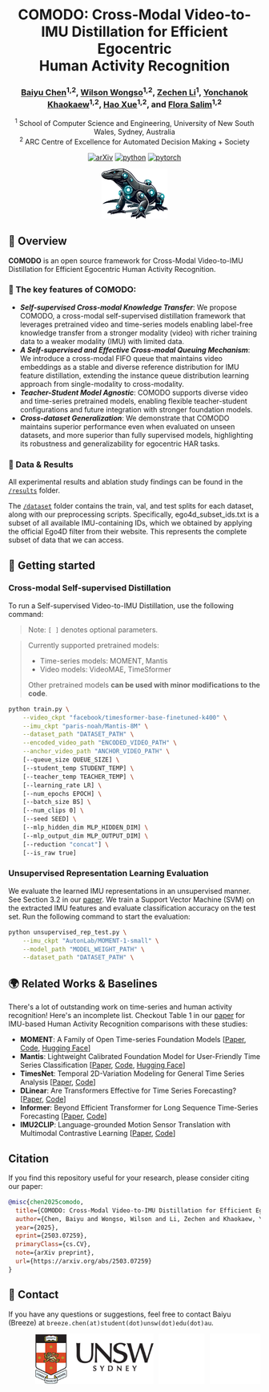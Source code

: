 <div align="center">
  <h1><b> COMODO: Cross-Modal Video-to-IMU Distillation for Efficient Egocentric <br> Human Activity Recognition </b></h1>
</div>

<div align="center">

### [Baiyu Chen](https://baiyuchen.work/)<sup>1,2</sup>, [Wilson Wongso](https://wilsonwongso.dev)<sup>1,2</sup>, [Zechen Li](https://scholar.google.com/citations?user=EVOzBF4AAAAJ&hl=en)<sup>1</sup>, [Yonchanok Khaokaew](https://scholar.google.com/citations?user=gk2wKhIAAAAJ&hl=en)<sup>1,2</sup>, [Hao Xue](https://www.unsw.edu.au/staff/hao-xue)<sup>1,2</sup>, and [Flora Salim](https://fsalim.github.io/)<sup>1,2</sup>

<sup>1</sup> School of Computer Science and Engineering, University of New South Wales, Sydney, Australia<br/>
<sup>2</sup> ARC Centre of Excellence for Automated Decision Making + Society

[![arXiv](https://img.shields.io/badge/arXiv-2503.07259-b31b1b.svg)](https://arxiv.org/pdf/2503.07259)
[![python](https://img.shields.io/badge/-Python_3.11-blue?logo=python&logoColor=white)](https://www.python.org/downloads/release/python-3110/)
[![pytorch](https://img.shields.io/badge/PyTorch_2.1.2+-ee4c2c?logo=pytorch&logoColor=white)](https://pytorch.org/get-started/locally/)

</div>

<p align="center">
  <img src="assets/logo.png" height="100">
</p>

## 🌟 Overview
**COMODO** is an open source framework for Cross-Modal Video-to-IMU Distillation for Efficient Egocentric Human Activity Recognition.

### 🔑 The key features of COMODO:
- ***Self-supervised Cross-modal Knowledge Transfer***: We propose COMODO, a cross-modal self-supervised distillation framework that leverages pretrained video and time-series models enabling label-free knowledge transfer from a stronger modality (video) with richer training data to a weaker modality (IMU) with limited data. 
- ***A Self-supervised and Effective Cross-modal Queuing Mechanism***:  We introduce a cross-modal FIFO queue that maintains video embeddings as a stable and diverse reference distribution for IMU feature distillation, extending the instance queue distribution learning approach from single-modality to cross-modality.
- ***Teacher-Student Model Agnostic***: COMODO supports diverse video and time-series pretrained models, enabling flexible teacher-student configurations and future integration with stronger foundation models.
- ***Cross-dataset Generalization***: We demonstrate that COMODO maintains superior performance even when evaluated on unseen datasets, and more superior than fully supervised models, highlighting its robustness and generalizability for egocentric HAR tasks.

### 📂 Data & Results
All experimental results and ablation study findings can be found in the [`/results`](./results) folder.

The [`/dataset`](./dataset) folder contains the train, val, and test splits for each dataset, along with our preprocessing scripts. Specifically, ego4d_subset_ids.txt is a subset of all available IMU-containing IDs, which we obtained by applying the official Ego4D filter from their website. This represents the complete subset of data that we can access.

## 🚀 Getting started

### Cross-modal Self-supervised Distillation
To run a Self-supervised Video-to-IMU Distillation, use the following command:

> Note: `[ ]` denotes optional parameters. 

> Currently supported pretrained models:
> - Time-series models: MOMENT, Mantis  
> - Video models: VideoMAE, TimeSformer  
> 
> Other pretrained models **can be used with minor modifications to the code**.


```bash
python train.py \
    --video_ckpt "facebook/timesformer-base-finetuned-k400" \
    --imu_ckpt "paris-noah/Mantis-8M" \
    --dataset_path "DATASET_PATH" \
    --encoded_video_path "ENCODED_VIDEO_PATH" \
    --anchor_video_path "ANCHOR_VIDEO_PATH" \
    [--queue_size QUEUE_SIZE] \
    [--student_temp STUDENT_TEMP] \
    [--teacher_temp TEACHER_TEMP] \
    [--learning_rate LR] \
    [--num_epochs EPOCH] \
    [--batch_size BS] \
    [--num_clips 0] \
    [--seed SEED] \
    [--mlp_hidden_dim MLP_HIDDEN_DIM] \
    [--mlp_output_dim MLP_OUTPUT_DIM] \
    [--reduction "concat"] \
    [--is_raw true]
```

### Unsupervised Representation Learning Evaluation
We evaluate the learned IMU representations in an unsupervised manner. See Section 3.2 in our [paper](https://arxiv.org/pdf/2503.07259). We train a Support Vector Machine (SVM) on the extracted IMU features and evaluate classification accuracy on the test set. Run the following command to start the evaluation:

```bash
python unsupervised_rep_test.py \
    --imu_ckpt "AutonLab/MOMENT-1-small" \
    --model_path "MODEL_WEIGHT_PATH" \
    --dataset_path "DATASET_PATH" \
```

## 🌍 Related Works & Baselines

There's a lot of outstanding work on time-series and human activity recognition! Here's an incomplete list. Checkout Table 1 in our [paper](https://arxiv.org/pdf/2503.07259) for IMU-based Human Activity Recognition comparisons with these studies:

- **MOMENT**: A Family of Open Time-series Foundation Models [[Paper](https://arxiv.org/pdf/2402.03885), [Code](https://github.com/moment-timeseries-foundation-model/moment), [Hugging Face](https://huggingface.co/AutonLab/MOMENT-1-small)]
- **Mantis**: Lightweight Calibrated Foundation Model for User-Friendly Time Series Classification [[Paper](https://arxiv.org/pdf/2502.15637), [Code](https://github.com/vfeofanov/mantis), [Hugging Face](https://huggingface.co/paris-noah/Mantis-8M)]
- **TimesNet**: Temporal 2D-Variation Modeling for General Time Series Analysis [[Paper](https://arxiv.org/pdf/2210.02186), [Code](https://github.com/thuml/Time-Series-Library)]
- **DLinear**: Are Transformers Effective for Time Series Forecasting? [[Paper](https://arxiv.org/pdf/2205.13504.pdf), [Code](https://github.com/thuml/Time-Series-Library)]
- **Informer**: Beyond Efficient Transformer for Long Sequence Time-Series Forecasting [[Paper](https://arxiv.org/pdf/2012.07436), [Code](https://github.com/thuml/Time-Series-Library)]
- **IMU2CLIP**: Language-grounded Motion Sensor Translation with Multimodal Contrastive Learning [[Paper](https://aclanthology.org/2023.findings-emnlp.883.pdf), [Code](https://github.com/facebookresearch/imu2clip)]

## Citation

If you find this repository useful for your research, please consider citing our paper:

```bibtex
@misc{chen2025comodo,
  title={COMODO: Cross-Modal Video-to-IMU Distillation for Efficient Egocentric Human Activity Recognition},
  author={Chen, Baiyu and Wongso, Wilson and Li, Zechen and Khaokaew, Yonchanok and Xue, Hao and Salim, Flora},
  year={2025},
  eprint={2503.07259},
  primaryClass={cs.CV},
  note={arXiv preprint},
  url={https://arxiv.org/abs/2503.07259}
}
```

## 📩 Contact

If you have any questions or suggestions, feel free to contact Baiyu (Breeze) at `breeze.chen(at)student(dot)unsw(dot)edu(dot)au`.

<img align="right" height="100px" src="assets/arc_centre.svg" style="margin-left: 10px;">
<img align="right" height="100px" src="assets/adms_logo.svg" style="margin-left: 10px;">
<img align="right" height="100px" src="assets/unsw_logo.png">
